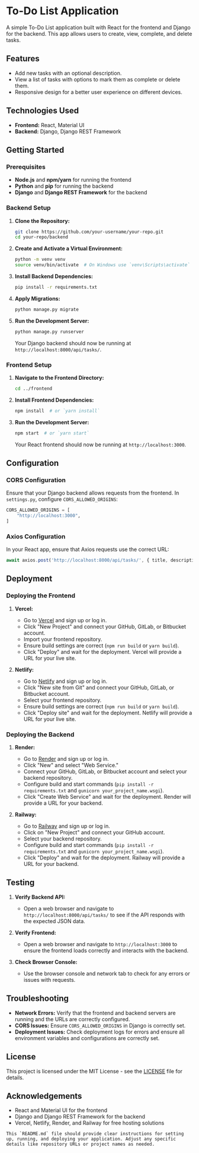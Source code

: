# To-Do List Application

A simple To-Do List application built with React for the frontend and Django for the backend. This app allows users to create, view, complete, and delete tasks.

## Features

- Add new tasks with an optional description.
- View a list of tasks with options to mark them as complete or delete them.
- Responsive design for a better user experience on different devices.

## Technologies Used

- **Frontend:** React, Material UI
- **Backend:** Django, Django REST Framework

## Getting Started

### Prerequisites

- **Node.js** and **npm/yarn** for running the frontend
- **Python** and **pip** for running the backend
- **Django** and **Django REST Framework** for the backend

### Backend Setup

1. **Clone the Repository:**
   ```bash
   git clone https://github.com/your-username/your-repo.git
   cd your-repo/backend
   ```

2. **Create and Activate a Virtual Environment:**
   ```bash
   python -m venv venv
   source venv/bin/activate  # On Windows use `venv\Scripts\activate`
   ```

3. **Install Backend Dependencies:**
   ```bash
   pip install -r requirements.txt
   ```

4. **Apply Migrations:**
   ```bash
   python manage.py migrate
   ```

5. **Run the Development Server:**
   ```bash
   python manage.py runserver
   ```
   Your Django backend should now be running at `http://localhost:8000/api/tasks/`.

### Frontend Setup

1. **Navigate to the Frontend Directory:**
   ```bash
   cd ../frontend
   ```

2. **Install Frontend Dependencies:**
   ```bash
   npm install  # or `yarn install`
   ```

3. **Run the Development Server:**
   ```bash
   npm start  # or `yarn start`
   ```
   Your React frontend should now be running at `http://localhost:3000`.

## Configuration

### CORS Configuration

Ensure that your Django backend allows requests from the frontend. In `settings.py`, configure `CORS_ALLOWED_ORIGINS`:

```python
CORS_ALLOWED_ORIGINS = [
    "http://localhost:3000",
]
```

### Axios Configuration

In your React app, ensure that Axios requests use the correct URL:

```javascript
await axios.post('http://localhost:8000/api/tasks/', { title, description });
```

## Deployment

### Deploying the Frontend

1. **Vercel:**
   - Go to [Vercel](https://vercel.com/) and sign up or log in.
   - Click "New Project" and connect your GitHub, GitLab, or Bitbucket account.
   - Import your frontend repository.
   - Ensure build settings are correct (`npm run build` or `yarn build`).
   - Click "Deploy" and wait for the deployment. Vercel will provide a URL for your live site.

2. **Netlify:**
   - Go to [Netlify](https://www.netlify.com/) and sign up or log in.
   - Click "New site from Git" and connect your GitHub, GitLab, or Bitbucket account.
   - Select your frontend repository.
   - Ensure build settings are correct (`npm run build` or `yarn build`).
   - Click "Deploy site" and wait for the deployment. Netlify will provide a URL for your live site.

### Deploying the Backend

1. **Render:**
   - Go to [Render](https://render.com/) and sign up or log in.
   - Click "New" and select "Web Service."
   - Connect your GitHub, GitLab, or Bitbucket account and select your backend repository.
   - Configure build and start commands (`pip install -r requirements.txt` and `gunicorn your_project_name.wsgi`).
   - Click "Create Web Service" and wait for the deployment. Render will provide a URL for your backend.

2. **Railway:**
   - Go to [Railway](https://railway.app/) and sign up or log in.
   - Click on "New Project" and connect your GitHub account.
   - Select your backend repository.
   - Configure build and start commands (`pip install -r requirements.txt` and `gunicorn your_project_name.wsgi`).
   - Click "Deploy" and wait for the deployment. Railway will provide a URL for your backend.

## Testing

1. **Verify Backend API:**
   - Open a web browser and navigate to `http://localhost:8000/api/tasks/` to see if the API responds with the expected JSON data.

2. **Verify Frontend:**
   - Open a web browser and navigate to `http://localhost:3000` to ensure the frontend loads correctly and interacts with the backend.

3. **Check Browser Console:**
   - Use the browser console and network tab to check for any errors or issues with requests.

## Troubleshooting

- **Network Errors:** Verify that the frontend and backend servers are running and the URLs are correctly configured.
- **CORS Issues:** Ensure `CORS_ALLOWED_ORIGINS` in Django is correctly set.
- **Deployment Issues:** Check deployment logs for errors and ensure all environment variables and configurations are correctly set.

## License

This project is licensed under the MIT License - see the [LICENSE](LICENSE) file for details.

## Acknowledgements

- React and Material UI for the frontend
- Django and Django REST Framework for the backend
- Vercel, Netlify, Render, and Railway for free hosting solutions
```
This `README.md` file should provide clear instructions for setting up, running, and deploying your application. Adjust any specific details like repository URLs or project names as needed.
